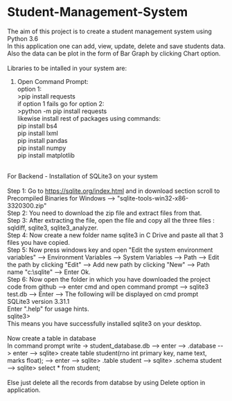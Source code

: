 # Student-Management-System
The aim of this project is to create a student management system using Python 3.6 <br>
In this application one can add, view, update, delete and save students data. Also the data can be plot in the form of Bar Graph by clicking Chart option. <br> <br>
Libraries to be intalled in your system are: <br>
1. Open Command Prompt: <br>
option 1: <br> >pip install requests <br>
if option 1 fails go for option 2: <br> >python -m pip install requests <br>
likewise install rest of packages using commands: <BR>
pip install bs4 <br> pip install lxml <br> pip install pandas <br> pip install numpy <br> pip install matplotlib <br> <br>

For Backend - Installation of SQLite3 on your system <BR> <BR>
Step 1: Go to https://sqlite.org/index.html and in download section scroll to Precompiled Binaries for Windows --> "sqlite-tools-win32-x86-3320300.zip" <br>
Step 2: You need to download the zip file and extract files from that.<br>
Step 3: After extracting the file, open the file and copy all the three files : sqldiff, sqlite3, sqlite3_analyzer. <br>
Step 4: Now create a new folder name sqlite3 in C Drive and paste all that 3 files you have copied.<br>
Step 5: Now press windows key and open "Edit the system environment variables" --> Environment Variables --> System Variables --> Path --> Edit the path by clicking "Edit" --> Add new path by clicking "New" --> Path name "c:\sqlite" --> Enter Ok. <br>
Step 6: Now open the folder in which you have downloaded the project code from github --> enter cmd and open command prompt --> sqlite3 test.db --> Enter --> The following will be displayed on cmd prompt <br>
SQLite3 version 3.31.1 <br>
Enter ".help" for usage hints.<br>
sqlite3> <br>
This means you have successfully installed sqlite3 on your desktop. <br> <br>
Now create a table in database <br>
In command prompt write -> student_database.db --> enter --> .database --> enter --> sqlite> create table student(rno int primary key, name text, marks float); --> enter --> sqlite> .table student --> sqlite> .schema student --> sqlite> select * from student;  <br>
<br> Else just delete all the records from databse by using Delete option in application.
